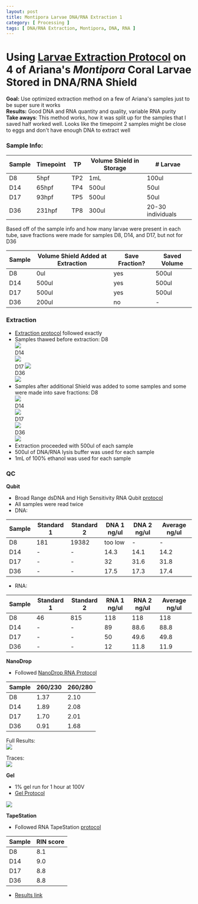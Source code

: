 ```yaml
---
layout: post
title: Montipora Larvae DNA/RNA Extraction 1
category: [ Processing ]
tags: [ DNA/RNA Extraction, Montipora, DNA, RNA ]
---
```


# Using [Larvae Extraction Protocol](https://meschedl.github.io/MESPutnam_Open_Lab_Notebook/Larvae-Ex-Protocol/) on 4 of Ariana's _Montipora_ Coral Larvae Stored in DNA/RNA Shield

**Goal:** Use optimized extraction method on a few of Ariana's samples just to be super sure it works  
**Results:** Good DNA and RNA quantity and quality, variable RNA purity  
**Take aways**: This method works, how it was split up for the samples that I saved half worked well. Looks like the timepoint 2 samples might be close to eggs and don't have enough DNA to extract well

### Sample Info:

|Sample|Timepoint|TP|Volume Shield in Storage| # Larvae|
|---|---|---|---|---|
|D8|5hpf|TP2|1mL| 100ul|
|D14|65hpf|TP4|500ul| 50ul|
|D17|93hpf|TP5|500ul| 50ul|
|D36|231hpf|TP8|300ul| 20-30 individuals|

Based off of the sample info and how many larvae were present in each tube, save fractions were made for samples D8, D14, and D17, but not for D36

|Sample|Volume Shield Added at Extraction|Save Fraction?|Saved Volume|
|---|---|---|---|
|D8|0ul|yes|500ul|
|D14|500ul|yes|500ul|
|D17|500ul|yes|500ul|
|D36|200ul|no|-|

### Extraction

- [Extraction protocol](https://meschedl.github.io/MESPutnam_Open_Lab_Notebook/Larvae-Ex-Protocol/) followed exactly
- Samples thawed before extraction:
D8  
![](https://raw.githubusercontent.com/meschedl/MESPutnam_Open_Lab_Notebook/master/images/IMG_4723.jpg)  
D14  
![](https://raw.githubusercontent.com/meschedl/MESPutnam_Open_Lab_Notebook/master/images/IMG_4724.jpg)  
D17
![](https://raw.githubusercontent.com/meschedl/MESPutnam_Open_Lab_Notebook/master/images/IMG_4725.jpg)  
D36  
![](https://raw.githubusercontent.com/meschedl/MESPutnam_Open_Lab_Notebook/master/images/IMG_4726.jpg)
- Samples after additional Shield was added to some samples and some were made into save fractions:
D8  
![](https://raw.githubusercontent.com/meschedl/MESPutnam_Open_Lab_Notebook/master/images/IMG_4727.jpg)  
D14  
![](https://raw.githubusercontent.com/meschedl/MESPutnam_Open_Lab_Notebook/master/images/IMG_4728.jpg)  
D17  
![](https://raw.githubusercontent.com/meschedl/MESPutnam_Open_Lab_Notebook/master/images/IMG_4729.jpg)  
D36  
![](https://raw.githubusercontent.com/meschedl/MESPutnam_Open_Lab_Notebook/master/images/IMG_4730.jpg)
- Extraction proceeded with 500ul of each sample
- 500ul of DNA/RNA lysis buffer was used for each sample
- 1mL of 100% ethanol was used for each sample

### QC

**Qubit**
- Broad Range dsDNA and High Sensitivity RNA Qubit [protocol](https://meschedl.github.io/MESPutnam_Open_Lab_Notebook/Qubit-Protocol/)
- All samples were read twice
- DNA:

|Sample|Standard 1|Standard 2|DNA 1 ng/ul|DNA 2 ng/ul| Average ng/ul|
|---|---|---|---|---|---|
|D8|181|19382|too low|-|-|
|D14|-|-|14.3|14.1|14.2|
|D17|-|-|32|31.6|31.8|
|D36|-|-|17.5|17.3|17.4|

- RNA:

|Sample|Standard 1|Standard 2|RNA 1 ng/ul|RNA 2 ng/ul| Average ng/ul|
|---|---|---|---|---|---|
|D8|46|815|118|118|118|
|D14|-|-|89|88.6|88.8|
|D17|-|-|50|49.6|49.8|
|D36|-|-|12|11.8|11.9|

**NanoDrop**

- Followed [NanoDrop RNA Protocol](https://github.com/meschedl/PPP-Lab-Resources/blob/master/Protocols/Nanodrop-RNA.md)

|Sample|260/230|260/280|
|---|---|---|
|D8|1.37|2.10|
|D14|1.89|2.08|
|D17|1.70|2.01|
|D36|0.91|1.68|

Full Results:  
![](https://raw.githubusercontent.com/meschedl/MESPutnam_Open_Lab_Notebook/master/images/IMG_4737.jpg)

Traces:  
![](https://raw.githubusercontent.com/meschedl/MESPutnam_Open_Lab_Notebook/master/images/IMG_4738.jpg)

**Gel**
- 1% gel run for 1 hour at 100V
- [Gel Protocol](https://github.com/meschedl/PPP-Lab-Resources/blob/master/Protocols/Agrose-Gel-Protocol.md)

![](https://raw.githubusercontent.com/meschedl/MESPutnam_Open_Lab_Notebook/master/images/IMG_4735%20copy.jpg)

**TapeStation**
- Followed RNA TapeStation [protocol](https://meschedl.github.io/MESPutnam_Open_Lab_Notebook/RNA-TapeStation-Protocol/)

|Sample|RIN score|
|---|---|
|D8|8.1|
|D14|9.0|
|D17|8.8|
|D36|8.8|

- [Results link](https://github.com/meschedl/MESPutnam_Open_Lab_Notebook/blob/master/tapestation_pdfs/2021-03-11%20-%2015.50.26.pdf)
